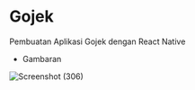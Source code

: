 # Gojek
Pembuatan Aplikasi Gojek dengan React Native

- Gambaran

![Screenshot (306)](https://user-images.githubusercontent.com/69374541/91385132-6b1d3b80-e85a-11ea-9943-429ee0cfc03b.png)
